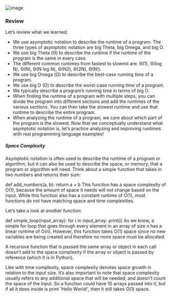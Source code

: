 ![image](https://github.com/kutluk-ken/Data-Structures-in-Python/assets/56012015/1cfd49cb-65e1-410d-8d9c-95c555830b63)

### Review
Let’s review what we learned:

- We use asymptotic notation to describe the runtime of a program. The three types of asymptotic notation are big Theta, big Omega, and big O.
- We use big Theta (Θ) to describe the runtime if the runtime of the program is the same in every case.
- The different common runtimes from fastest to slowest are: Θ(1), Θ(log N), Θ(N), Θ(N log N), Θ(N2), Θ(2N), Θ(N!).
- We use big Omega (Ω) to describe the best-case running time of a program.
- We use big O (O) to describe the worst-case running time of a program.
- We typically describe a program’s running time in terms of big O.
- When finding the runtime of a program with multiple steps, you can divide the program into different sections and add the runtimes of the various sections. You can then take the slowest runtime and use that runtime to describe the entire program.
- When analyzing the runtime of a program, we care about which part of the program is the slowest.
Now that we conceptually understand what asymptotic notation is, let’s practice analyzing and improving runtimes with real programming language examples!

##### Space Complexity
Asymptotic notation is often used to describe the runtime of a program or algorithm, but it can also be used to describe the space, or memory, that a program or algorithm will need.
Think about a simple function that takes in two numbers and returns their sum:

def add_numbers(a, b):
  return a + b
This function has a space complexity of O(1), because the amount of space it needs will not change based on the input. While this function also has a constant runtime of O(1), most functions do not have matching space and time complexities.

Let’s take a look at another function:

def simple_loop(input_array):
  for i in input_array:
    print(i)
As we know, a simple for loop that goes through every element in an array of size n has a linear runtime of O(n). However, this function takes O(1) space since no new variables are being created and therefore no more space must be allocated.

A recursive function that is passed the same array or object in each call doesn’t add to the space complexity if the array or object is passed by reference (which it is in Python).

Like with time complexity, space complexity denotes space growth in relation to the input size. It’s also important to note that space complexity usually refers to any additional space that will be needed, and doesn’t count the space of the input. So a function could have 10 arrays passed into it, but if all it does inside is print 'Hello World!', then it still takes O(1) space.
